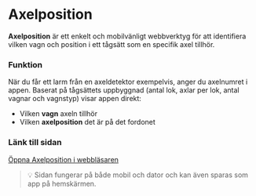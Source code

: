 # Axelposition

**Axelposition** är ett enkelt och mobilvänligt webbverktyg för att identifiera vilken vagn och position i ett tågsätt som en specifik axel tillhör.

### Funktion
När du får ett larm från en axeldetektor exempelvis, anger du axelnumret i appen. Baserat på tågsättets uppbyggnad (antal lok, axlar per lok, antal vagnar och vagnstyp) visar appen direkt:

- Vilken **vagn** axeln tillhör
- Vilken **axelposition** det är på det fordonet

### Länk till sidan
[Öppna Axelposition i webbläsaren](https://omfgdill.github.io/axelposition-app/)

> 💡 Sidan fungerar på både mobil och dator och kan även sparas som app på hemskärmen.
